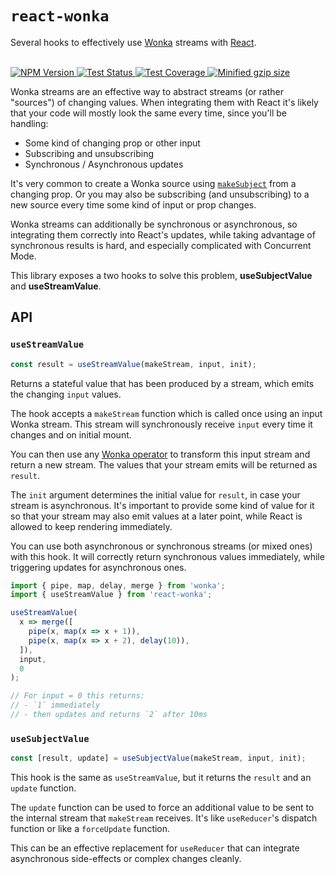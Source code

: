 # `react-wonka`

Several hooks to effectively use [Wonka](https://wonka.kitten.sh) streams with [React](https://reactjs.org/).

<br>
  <a href="https://npmjs.com/package/react-wonka">
    <img alt="NPM Version" src="https://img.shields.io/npm/v/react-wonka.svg" />
  </a>
  <a href="https://github.com/kitten/react-wonka/actions">
    <img alt="Test Status" src="https://github.com/kitten/react-wonka/workflows/CI/badge.svg" />
  </a>
  <a href="https://codecov.io/gh/kitten/react-wonka">
    <img alt="Test Coverage" src="https://codecov.io/gh/kitten/react-wonka/branch/master/graph/badge.svg" />
  </a>
  <a href="https://bundlephobia.com/result?p=react-wonka">
    <img alt="Minified gzip size" src="https://img.shields.io/bundlephobia/minzip/react-wonka.svg?label=gzip%20size" />
  </a>
<br>

Wonka streams are an effective way to abstract streams (or rather "sources") of changing
values. When integrating them with React it's likely that your code will mostly look
the same every time, since you'll be handling:

- Some kind of changing prop or other input
- Subscribing and unsubscribing
- Synchronous / Asynchronous updates

It's very common to create a Wonka source using [`makeSubject`](https://wonka.kitten.sh/api/sources#makesubject)
from a changing prop. Or you may also be subscribing (and unsubscribing) to a new source every time some
kind of input or prop changes.

Wonka streams can additionally be synchronous or asynchronous, so integrating them correctly into
React's updates, while taking advantage of synchronous results is hard, and especially complicated with
Concurrent Mode.

This library exposes a two hooks to solve this problem, **useSubjectValue** and **useStreamValue**.

## API

### `useStreamValue`

```js
const result = useStreamValue(makeStream, input, init);
```

Returns a stateful value that has been produced by a stream, which emits the
changing `input` values.

The hook accepts a `makeStream` function which is called once using an input
Wonka stream. This stream will synchronously receive `input` every time it
changes and on initial mount.

You can then use any [Wonka operator](https://wonka.kitten.sh/api/operators) to
transform this input stream and return a new stream. The values that your
stream emits will be returned as `result`.

The `init` argument determines the initial value for `result`, in case your
stream is asynchronous. It's important to provide some kind of value for it
so that your stream may also emit values at a later point, while React is
allowed to keep rendering immediately.

You can use both asynchronous or synchronous streams (or mixed ones) with
this hook. It will correctly return synchronous values immediately, while
triggering updates for asynchronous ones.

```js
import { pipe, map, delay, merge } from 'wonka';
import { useStreamValue } from 'react-wonka';

useStreamValue(
  x => merge([
    pipe(x, map(x => x + 1)),
    pipe(x, map(x => x + 2), delay(10)),
  ]),
  input,
  0
);

// For input = 0 this returns:
// - `1` immediately
// - then updates and returns `2` after 10ms
```

### `useSubjectValue`

```js
const [result, update] = useSubjectValue(makeStream, input, init);
```

This hook is the same as `useStreamValue`, but it returns the `result`
and an `update` function.

The `update` function can be used to force an additional value to be sent
to the internal stream that `makeStream` receives. It's like `useReducer`'s
dispatch function or like a `forceUpdate` function.

This can be an effective replacement for `useReducer` that can integrate
asynchronous side-effects or complex changes cleanly.
